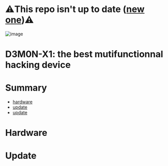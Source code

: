 # ⚠️This repo isn't up to date ([new one](https://github.com/d3m0n-project/firmware))⚠️
![image](https://user-images.githubusercontent.com/71982379/235346406-b9676648-b80b-40e0-bded-d0422d257047.png)



# D3M0N-X1: the best mutifunctionnal hacking device

# Summary
 - [hardware](https://github.com/DuckpvpTeam/D3M0N-X1#hardware)
 - [update](https://github.com/DuckpvpTeam/D3M0N-X1#update)
 - [update](https://github.com/DuckpvpTeam/D3M0N-X1#update)


# Hardware



# Update


